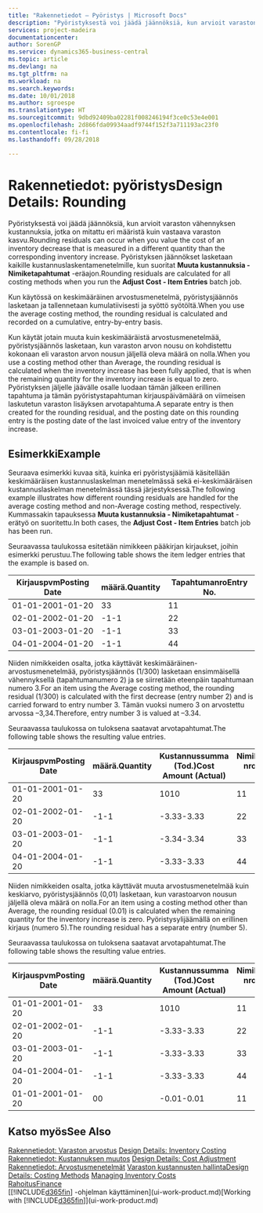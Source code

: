 ```yaml
---
title: "Rakennetiedot – Pyöristys | Microsoft Docs"
description: "Pyöristyksestä voi jäädä jäännöksiä, kun arvioit varaston vähennyksen kustannuksia, jotka on mitattu eri määristä, kuin vastaava varaston kasvu. Pyöristyksen jäännökset lasketaan kaikille kustannuslaskentamenetelmille, kun suoritat **Muuta kustannuksia - Nimiketapahtumat** -eräajon."
services: project-madeira
documentationcenter: 
author: SorenGP
ms.service: dynamics365-business-central
ms.topic: article
ms.devlang: na
ms.tgt_pltfrm: na
ms.workload: na
ms.search.keywords: 
ms.date: 10/01/2018
ms.author: sgroespe
ms.translationtype: HT
ms.sourcegitcommit: 9dbd92409ba02281f008246194f3ce0c53e4e001
ms.openlocfilehash: 2d866fda09934aadf9744f152f3a711193ac23f0
ms.contentlocale: fi-fi
ms.lasthandoff: 09/28/2018

---
```

# <a name="design-details-rounding"></a><span data-ttu-id="f02b6-104">Rakennetiedot: pyöristys</span><span class="sxs-lookup"><span data-stu-id="f02b6-104">Design Details: Rounding</span></span>
<span data-ttu-id="f02b6-105">Pyöristyksestä voi jäädä jäännöksiä, kun arvioit varaston vähennyksen kustannuksia, jotka on mitattu eri määristä kuin vastaava varaston kasvu.</span><span class="sxs-lookup"><span data-stu-id="f02b6-105">Rounding residuals can occur when you value the cost of an inventory decrease that is measured in a different quantity than the corresponding inventory increase.</span></span> <span data-ttu-id="f02b6-106">Pyöristyksen jäännökset lasketaan kaikille kustannuslaskentamenetelmille, kun suoritat **Muuta kustannuksia - Nimiketapahtumat** -eräajon.</span><span class="sxs-lookup"><span data-stu-id="f02b6-106">Rounding residuals are calculated for all costing methods when you run the **Adjust Cost - Item Entries** batch job.</span></span>  

 <span data-ttu-id="f02b6-107">Kun käytössä on keskimääräinen arvostusmenetelmä, pyöristysjäännös lasketaan ja tallennetaan kumulatiivisesti ja syöttö syötöltä.</span><span class="sxs-lookup"><span data-stu-id="f02b6-107">When you use the average costing method, the rounding residual is calculated and recorded on a cumulative, entry-by-entry basis.</span></span>  

 <span data-ttu-id="f02b6-108">Kun käytät jotain muuta kuin keskimääräistä arvostusmenetelmää, pyöristysjäännös lasketaan, kun varaston arvon nousu on kohdistettu kokonaan eli varaston arvon nousun jäljellä oleva määrä on nolla.</span><span class="sxs-lookup"><span data-stu-id="f02b6-108">When you use a costing method other than Average, the rounding residual is calculated when the inventory increase has been fully applied, that is when the remaining quantity for the inventory increase is equal to zero.</span></span> <span data-ttu-id="f02b6-109">Pyöristyksen jäljelle jäävälle osalle luodaan tämän jälkeen erillinen tapahtuma ja tämän pyöristystapahtuman kirjauspäivämäärä on viimeisen laskutetun varaston lisäyksen arvotapahtuma.</span><span class="sxs-lookup"><span data-stu-id="f02b6-109">A separate entry is then created for the rounding residual, and the posting date on this rounding entry is the posting date of the last invoiced value entry of the inventory increase.</span></span>  

## <a name="example"></a><span data-ttu-id="f02b6-110">Esimerkki</span><span class="sxs-lookup"><span data-stu-id="f02b6-110">Example</span></span>  
 <span data-ttu-id="f02b6-111">Seuraava esimerkki kuvaa sitä, kuinka eri pyöristysjäämiä käsitellään keskimääräisen kustannuslaskelman menetelmässä sekä ei-keskimääräisen kustannuslaskelman menetelmässä tässä järjestyksessä.</span><span class="sxs-lookup"><span data-stu-id="f02b6-111">The following example illustrates how different rounding residuals are handled for the average costing method and non-Average costing method, respectively.</span></span> <span data-ttu-id="f02b6-112">Kummassakin tapauksessa **Muuta kustannuksia - Nimiketapahtumat** -erätyö on suoritettu.</span><span class="sxs-lookup"><span data-stu-id="f02b6-112">In both cases, the **Adjust Cost - Item Entries** batch job has been run.</span></span>  

 <span data-ttu-id="f02b6-113">Seuraavassa taulukossa esitetään nimikkeen pääkirjan kirjaukset, joihin esimerkki perustuu.</span><span class="sxs-lookup"><span data-stu-id="f02b6-113">The following table shows the item ledger entries that the example is based on.</span></span>  

|<span data-ttu-id="f02b6-114">Kirjauspvm</span><span class="sxs-lookup"><span data-stu-id="f02b6-114">Posting Date</span></span>|<span data-ttu-id="f02b6-115">määrä.</span><span class="sxs-lookup"><span data-stu-id="f02b6-115">Quantity</span></span>|<span data-ttu-id="f02b6-116">Tapahtumanro</span><span class="sxs-lookup"><span data-stu-id="f02b6-116">Entry No.</span></span>|  
|------------------|--------------|---------------|  
|<span data-ttu-id="f02b6-117">01-01-20</span><span class="sxs-lookup"><span data-stu-id="f02b6-117">01-01-20</span></span>|<span data-ttu-id="f02b6-118">3</span><span class="sxs-lookup"><span data-stu-id="f02b6-118">3</span></span>|<span data-ttu-id="f02b6-119">1</span><span class="sxs-lookup"><span data-stu-id="f02b6-119">1</span></span>|  
|<span data-ttu-id="f02b6-120">02-01-20</span><span class="sxs-lookup"><span data-stu-id="f02b6-120">02-01-20</span></span>|<span data-ttu-id="f02b6-121">-1</span><span class="sxs-lookup"><span data-stu-id="f02b6-121">-1</span></span>|<span data-ttu-id="f02b6-122">2</span><span class="sxs-lookup"><span data-stu-id="f02b6-122">2</span></span>|  
|<span data-ttu-id="f02b6-123">03-01-20</span><span class="sxs-lookup"><span data-stu-id="f02b6-123">03-01-20</span></span>|<span data-ttu-id="f02b6-124">-1</span><span class="sxs-lookup"><span data-stu-id="f02b6-124">-1</span></span>|<span data-ttu-id="f02b6-125">3</span><span class="sxs-lookup"><span data-stu-id="f02b6-125">3</span></span>|  
|<span data-ttu-id="f02b6-126">04-01-20</span><span class="sxs-lookup"><span data-stu-id="f02b6-126">04-01-20</span></span>|<span data-ttu-id="f02b6-127">-1</span><span class="sxs-lookup"><span data-stu-id="f02b6-127">-1</span></span>|<span data-ttu-id="f02b6-128">4</span><span class="sxs-lookup"><span data-stu-id="f02b6-128">4</span></span>|  

 <span data-ttu-id="f02b6-129">Niiden nimikkeiden osalta, jotka käyttävät keskimääräinen-arvostusmenetelmää, pyöristysjäännös (1/300) lasketaan ensimmäisellä vähennyksellä (tapahtumanumero 2) ja se siirretään eteenpäin tapahtumaan numero 3.</span><span class="sxs-lookup"><span data-stu-id="f02b6-129">For an item using the Average costing method, the rounding residual (1/300) is calculated with the first decrease (entry number 2) and is carried forward to entry number 3.</span></span> <span data-ttu-id="f02b6-130">Tämän vuoksi numero 3 on arvostettu arvossa –3,34.</span><span class="sxs-lookup"><span data-stu-id="f02b6-130">Therefore, entry number 3 is valued at –3.34.</span></span>  

 <span data-ttu-id="f02b6-131">Seuraavassa taulukossa on tuloksena saatavat arvotapahtumat.</span><span class="sxs-lookup"><span data-stu-id="f02b6-131">The following table shows the resulting value entries.</span></span>  

|<span data-ttu-id="f02b6-132">Kirjauspvm</span><span class="sxs-lookup"><span data-stu-id="f02b6-132">Posting Date</span></span>|<span data-ttu-id="f02b6-133">määrä.</span><span class="sxs-lookup"><span data-stu-id="f02b6-133">Quantity</span></span>|<span data-ttu-id="f02b6-134">Kustannussumma (Tod.)</span><span class="sxs-lookup"><span data-stu-id="f02b6-134">Cost Amount (Actual)</span></span>|<span data-ttu-id="f02b6-135">Nimiketapahtuman nro</span><span class="sxs-lookup"><span data-stu-id="f02b6-135">Item Ledger Entry No.</span></span>|<span data-ttu-id="f02b6-136">Tapahtumanro</span><span class="sxs-lookup"><span data-stu-id="f02b6-136">Entry No.</span></span>|  
|------------------|--------------|----------------------------|---------------------------|---------------|  
|<span data-ttu-id="f02b6-137">01-01-20</span><span class="sxs-lookup"><span data-stu-id="f02b6-137">01-01-20</span></span>|<span data-ttu-id="f02b6-138">3</span><span class="sxs-lookup"><span data-stu-id="f02b6-138">3</span></span>|<span data-ttu-id="f02b6-139">10</span><span class="sxs-lookup"><span data-stu-id="f02b6-139">10</span></span>|<span data-ttu-id="f02b6-140">1</span><span class="sxs-lookup"><span data-stu-id="f02b6-140">1</span></span>|<span data-ttu-id="f02b6-141">1</span><span class="sxs-lookup"><span data-stu-id="f02b6-141">1</span></span>|  
|<span data-ttu-id="f02b6-142">02-01-20</span><span class="sxs-lookup"><span data-stu-id="f02b6-142">02-01-20</span></span>|<span data-ttu-id="f02b6-143">-1</span><span class="sxs-lookup"><span data-stu-id="f02b6-143">-1</span></span>|<span data-ttu-id="f02b6-144">-3.33</span><span class="sxs-lookup"><span data-stu-id="f02b6-144">-3.33</span></span>|<span data-ttu-id="f02b6-145">2</span><span class="sxs-lookup"><span data-stu-id="f02b6-145">2</span></span>|<span data-ttu-id="f02b6-146">2</span><span class="sxs-lookup"><span data-stu-id="f02b6-146">2</span></span>|  
|<span data-ttu-id="f02b6-147">03-01-20</span><span class="sxs-lookup"><span data-stu-id="f02b6-147">03-01-20</span></span>|<span data-ttu-id="f02b6-148">-1</span><span class="sxs-lookup"><span data-stu-id="f02b6-148">-1</span></span>|<span data-ttu-id="f02b6-149">-3.34</span><span class="sxs-lookup"><span data-stu-id="f02b6-149">-3.34</span></span>|<span data-ttu-id="f02b6-150">3</span><span class="sxs-lookup"><span data-stu-id="f02b6-150">3</span></span>|<span data-ttu-id="f02b6-151">3</span><span class="sxs-lookup"><span data-stu-id="f02b6-151">3</span></span>|  
|<span data-ttu-id="f02b6-152">04-01-20</span><span class="sxs-lookup"><span data-stu-id="f02b6-152">04-01-20</span></span>|<span data-ttu-id="f02b6-153">-1</span><span class="sxs-lookup"><span data-stu-id="f02b6-153">-1</span></span>|<span data-ttu-id="f02b6-154">-3.33</span><span class="sxs-lookup"><span data-stu-id="f02b6-154">-3.33</span></span>|<span data-ttu-id="f02b6-155">4</span><span class="sxs-lookup"><span data-stu-id="f02b6-155">4</span></span>|<span data-ttu-id="f02b6-156">4</span><span class="sxs-lookup"><span data-stu-id="f02b6-156">4</span></span>|  

 <span data-ttu-id="f02b6-157">Niiden nimikkeiden osalta, jotka käyttävät muuta arvostusmenetelmää kuin keskiarvo, pyöristysjäännös (0,01) lasketaan, kun varastoarvon nousun jäljellä oleva määrä on nolla.</span><span class="sxs-lookup"><span data-stu-id="f02b6-157">For an item using a costing method other than Average, the rounding residual (0.01) is calculated when the remaining quantity for the inventory increase is zero.</span></span> <span data-ttu-id="f02b6-158">Pyöristysylijäämällä on erillinen kirjaus (numero 5).</span><span class="sxs-lookup"><span data-stu-id="f02b6-158">The rounding residual has a separate entry (number 5).</span></span>  

 <span data-ttu-id="f02b6-159">Seuraavassa taulukossa on tuloksena saatavat arvotapahtumat.</span><span class="sxs-lookup"><span data-stu-id="f02b6-159">The following table shows the resulting value entries.</span></span>  

|<span data-ttu-id="f02b6-160">Kirjauspvm</span><span class="sxs-lookup"><span data-stu-id="f02b6-160">Posting Date</span></span>|<span data-ttu-id="f02b6-161">määrä.</span><span class="sxs-lookup"><span data-stu-id="f02b6-161">Quantity</span></span>|<span data-ttu-id="f02b6-162">Kustannussumma (Tod.)</span><span class="sxs-lookup"><span data-stu-id="f02b6-162">Cost Amount (Actual)</span></span>|<span data-ttu-id="f02b6-163">Nimiketapahtuman nro</span><span class="sxs-lookup"><span data-stu-id="f02b6-163">Item Ledger Entry No.</span></span>|<span data-ttu-id="f02b6-164">Tapahtumanro</span><span class="sxs-lookup"><span data-stu-id="f02b6-164">Entry No.</span></span>|  
|------------------|--------------|----------------------------|---------------------------|---------------|  
|<span data-ttu-id="f02b6-165">01-01-20</span><span class="sxs-lookup"><span data-stu-id="f02b6-165">01-01-20</span></span>|<span data-ttu-id="f02b6-166">3</span><span class="sxs-lookup"><span data-stu-id="f02b6-166">3</span></span>|<span data-ttu-id="f02b6-167">10</span><span class="sxs-lookup"><span data-stu-id="f02b6-167">10</span></span>|<span data-ttu-id="f02b6-168">1</span><span class="sxs-lookup"><span data-stu-id="f02b6-168">1</span></span>|<span data-ttu-id="f02b6-169">1</span><span class="sxs-lookup"><span data-stu-id="f02b6-169">1</span></span>|  
|<span data-ttu-id="f02b6-170">02-01-20</span><span class="sxs-lookup"><span data-stu-id="f02b6-170">02-01-20</span></span>|<span data-ttu-id="f02b6-171">-1</span><span class="sxs-lookup"><span data-stu-id="f02b6-171">-1</span></span>|<span data-ttu-id="f02b6-172">-3.33</span><span class="sxs-lookup"><span data-stu-id="f02b6-172">-3.33</span></span>|<span data-ttu-id="f02b6-173">2</span><span class="sxs-lookup"><span data-stu-id="f02b6-173">2</span></span>|<span data-ttu-id="f02b6-174">2</span><span class="sxs-lookup"><span data-stu-id="f02b6-174">2</span></span>|  
|<span data-ttu-id="f02b6-175">03-01-20</span><span class="sxs-lookup"><span data-stu-id="f02b6-175">03-01-20</span></span>|<span data-ttu-id="f02b6-176">-1</span><span class="sxs-lookup"><span data-stu-id="f02b6-176">-1</span></span>|<span data-ttu-id="f02b6-177">-3.33</span><span class="sxs-lookup"><span data-stu-id="f02b6-177">-3.33</span></span>|<span data-ttu-id="f02b6-178">3</span><span class="sxs-lookup"><span data-stu-id="f02b6-178">3</span></span>|<span data-ttu-id="f02b6-179">3</span><span class="sxs-lookup"><span data-stu-id="f02b6-179">3</span></span>|  
|<span data-ttu-id="f02b6-180">04-01-20</span><span class="sxs-lookup"><span data-stu-id="f02b6-180">04-01-20</span></span>|<span data-ttu-id="f02b6-181">-1</span><span class="sxs-lookup"><span data-stu-id="f02b6-181">-1</span></span>|<span data-ttu-id="f02b6-182">-3.33</span><span class="sxs-lookup"><span data-stu-id="f02b6-182">-3.33</span></span>|<span data-ttu-id="f02b6-183">4</span><span class="sxs-lookup"><span data-stu-id="f02b6-183">4</span></span>|<span data-ttu-id="f02b6-184">4</span><span class="sxs-lookup"><span data-stu-id="f02b6-184">4</span></span>|  
|<span data-ttu-id="f02b6-185">01-01-20</span><span class="sxs-lookup"><span data-stu-id="f02b6-185">01-01-20</span></span>|<span data-ttu-id="f02b6-186">0</span><span class="sxs-lookup"><span data-stu-id="f02b6-186">0</span></span>|<span data-ttu-id="f02b6-187">-0.01</span><span class="sxs-lookup"><span data-stu-id="f02b6-187">-0.01</span></span>|<span data-ttu-id="f02b6-188">1</span><span class="sxs-lookup"><span data-stu-id="f02b6-188">1</span></span>|<span data-ttu-id="f02b6-189">5</span><span class="sxs-lookup"><span data-stu-id="f02b6-189">5</span></span>|  

## <a name="see-also"></a><span data-ttu-id="f02b6-190">Katso myös</span><span class="sxs-lookup"><span data-stu-id="f02b6-190">See Also</span></span>  
 <span data-ttu-id="f02b6-191">[Rakennetiedot: Varaston arvostus](design-details-inventory-costing.md) </span><span class="sxs-lookup"><span data-stu-id="f02b6-191">[Design Details: Inventory Costing](design-details-inventory-costing.md) </span></span>  
 <span data-ttu-id="f02b6-192">[Rakennetiedot: Kustannuksen muutos](design-details-cost-adjustment.md) </span><span class="sxs-lookup"><span data-stu-id="f02b6-192">[Design Details: Cost Adjustment](design-details-cost-adjustment.md) </span></span>  
 <span data-ttu-id="f02b6-193">[Rakennetiedot: Arvostusmenetelmät](design-details-costing-methods.md) [Varaston kustannusten hallinta](finance-manage-inventory-costs.md)</span><span class="sxs-lookup"><span data-stu-id="f02b6-193">[Design Details: Costing Methods](design-details-costing-methods.md) [Managing Inventory Costs](finance-manage-inventory-costs.md)</span></span>  
 [<span data-ttu-id="f02b6-194">Rahoitus</span><span class="sxs-lookup"><span data-stu-id="f02b6-194">Finance</span></span>](finance.md)  
 <span data-ttu-id="f02b6-195">[[!INCLUDE[d365fin](includes/d365fin_md.md)] -ohjelman käyttäminen](ui-work-product.md)</span><span class="sxs-lookup"><span data-stu-id="f02b6-195">[Working with [!INCLUDE[d365fin](includes/d365fin_md.md)]](ui-work-product.md)</span></span>

